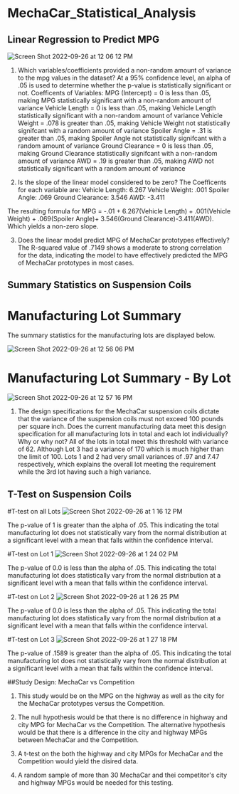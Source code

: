 # MechaCar_Statistical_Analysis

## Linear Regression to Predict MPG
![Screen Shot 2022-09-26 at 12 06 12 PM](https://user-images.githubusercontent.com/108902185/192327670-7ade53ec-3891-4e4e-b3fd-38930f31ac09.png)
1. Which variables/coefficients provided a non-random amount of variance to the mpg values in the dataset?
At a 95% confidence level, an alpha of .05 is used to determine whether the p-value is statistically significant or not. 
Coefficents of Variables:
MPG (Intercept) = 0 is less than .05, making MPG statistically significant with a non-random amount of variance
Vehicle Length = 0 is less than .05, making Vehicle Length statistically significant with a non-random amount of variance
Vehicle Weight = .078 is greater than .05, making Vehicle Weight not statistically signifcant with a random amount of variance
Spoiler Angle = .31 is greater than .05, making Spoiler Angle not statistically signifcant with a random amount of variance
Ground Clearance = 0 is less than .05, making Ground Clearance statistically signifcant with a non-random amount of variance
AWD = .19 is greater than .05, making AWD not statistically significant with a random amount of variance

2. Is the slope of the linear model considered to be zero?
The Coefficents for each variable are:
Vehicle Length: 6.267
Vehicle Weight: .001
Spoiler Angle: .069
Ground Clearance: 3.546
AWD: -3.411

The resulting formula for MPG = -.01 + 6.267(Vehicle Length) + .001(Vehicle Weight) + .069(Spoiler Angle)+ 3.546(Ground Clearance)-3.411(AWD). Which yields a non-zero slope. 

3. Does the linear model predict MPG of MechaCar prototypes effectively?
The R-squared value of .7149 shows a moderate to strong correlation for the data, indicating the model to have effectively predicted the MPG of MechaCar prototypes in most cases.

## Summary Statistics on Suspension Coils

# Manufacturing Lot Summary
The summary statistics for the manufacturing lots are displayed below.

![Screen Shot 2022-09-26 at 12 56 06 PM](https://user-images.githubusercontent.com/108902185/192336277-045b0548-c1b1-41b9-a8dd-8bb08e04c6ed.png)

# Manufacturing Lot Summary - By Lot

![Screen Shot 2022-09-26 at 12 57 16 PM](https://user-images.githubusercontent.com/108902185/192336443-5f8ec149-3361-4d3c-b0f1-3c0f6c701679.png)

1. The design specifications for the MechaCar suspension coils dictate that the variance of the suspension coils must not exceed 100 pounds per square inch. Does the current manufacturing data meet this design specification for all manufacturing lots in total and each lot individually? Why or why not?
All of the lots in total meet this threshold with variance of 62. Although Lot 3 had a variance of 170 which is much higher than the limit of 100. Lots 1 and 2 had very small variances of .97 and 7.47 respectively, which explains the overall lot meeting the requirement while the 3rd lot having such a high variance. 

## T-Test on Suspension Coils

#T-test on all Lots
![Screen Shot 2022-09-26 at 1 16 12 PM](https://user-images.githubusercontent.com/108902185/192339792-05a6ef45-a664-4368-832d-8c7012a1dcf0.png)

The p-value of 1 is greater than the alpha of .05. This indicating the total manufacturing lot does not statistically vary from the normal distribution at a significant level with a mean that falls within the confidence interval.

#T-test on Lot 1
![Screen Shot 2022-09-26 at 1 24 02 PM](https://user-images.githubusercontent.com/108902185/192341135-48eb936a-0f22-4d4a-88bf-7f90859f1666.png)

The p-value of 0.0 is less than the alpha of .05. This indicating the total manufacturing lot does statistically vary from the normal distribution at a significant level with a mean that falls within the confidence interval.

#T-test on Lot 2
![Screen Shot 2022-09-26 at 1 26 25 PM](https://user-images.githubusercontent.com/108902185/192341645-c7dbb71f-8b5e-4502-91d9-fa78f6c2df78.png)

The p-value of 0.0 is less than the alpha of .05. This indicating the total manufacturing lot does statistically vary from the normal distribution at a significant level with a mean that falls within the confidence interval.

#T-test on Lot 3
![Screen Shot 2022-09-26 at 1 27 18 PM](https://user-images.githubusercontent.com/108902185/192341819-31f4e187-e211-471c-b802-24442bb5b0e7.png)

The p-value of .1589 is greater than the alpha of .05. This indicating the total manufacturing lot does not statistically vary from the normal distribution at a significant level with a mean that falls within the confidence interval.

##Study Design: MechaCar vs Competition
1. This study would be on the MPG on the highway as well as the city for the MechaCar prototypes versus the Competition.

2. The null hypothesis would be that there is no difference in highway and city MPG for MechaCar vs the Competition. The alternative hypothesis would be that there is a difference in the city and highway MPGs between MechaCar and the Competition.

3. A t-test on the both the highway and city MPGs for MechaCar and the Competition would yield the disired data.

4. A random sample of more than 30 MechaCar and thei competitor's city and highway MPGs would be needed for this testing. 

